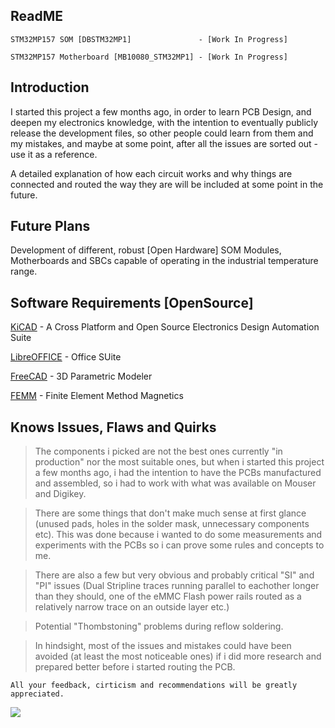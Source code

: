 ## ReadME

    STM32MP157 SOM [DBSTM32MP1]               - [Work In Progress]
    
    STM32MP157 Motherboard [MB10080_STM32MP1] - [Work In Progress]
    
## Introduction

I started this project a few months ago, in order to learn PCB Design, and deepen my electronics knowledge, with the intention to eventually publicly release the development files, so other people could learn from them and my mistakes, and maybe at some point, after all the issues are sorted out - use it as a reference.

A detailed explanation of how each circuit works and why things are connected and routed the way they are will be included at some point in the future.

## Future Plans

Development of different, robust [Open Hardware] SOM Modules, Motherboards and SBCs capable of operating in the industrial temperature range.

## Software Requirements [OpenSource]

[KiCAD](https://www.kicad.org/) - A Cross Platform and Open Source Electronics Design Automation Suite

[LibreOFFICE](https://www.libreoffice.org)  - Office SUite

[FreeCAD](https://www.freecadweb.org/)  - 3D Parametric Modeler

[FEMM](https://www.femm.info/wiki/Download) - Finite Element Method Magnetics

## Knows Issues, Flaws and Quirks 

> The components i picked are not the best ones currently "in production" nor the most suitable ones, but when i started this project a few months ago, i had the intention to have the PCBs manufactured and assembled, so i had to work with what was available on Mouser and Digikey.

> There are some things that don't make much sense at first glance (unused pads, holes in the solder mask, unnecessary components etc). This was done because i wanted to do some measurements and experiments with the PCBs so i can prove some rules and concepts to me.

> There are also a few but very obvious and probably critical "SI" and "PI" issues (Dual Stripline traces running parallel to eachother longer than they should, one of the eMMC Flash power rails routed as a relatively narrow trace on an outside layer etc.)

> Potential "Thombstoning" problems during reflow soldering.

> In hindsight, most of the issues and mistakes could have been avoided (at least the most noticeable ones) if i did more research and prepared better before i started routing the PCB. 

    All your feedback, cirticism and recommendations will be greatly appreciated.

![](https://github.com/IvanIlievOSOH/00.GitHUB_Config/blob/main/Showcase.png)
